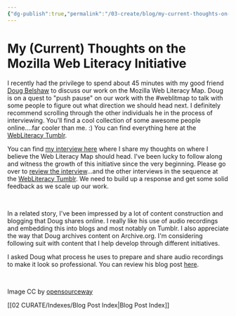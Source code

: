 ```yaml
---
{"dg-publish":true,"permalink":"/03-create/blog/my-current-thoughts-on-the-mozilla-web-literacy-initiative/","title":"My (Current) Thoughts on the Mozilla Web Literacy Initiative","tags":["webliteracy"]}
---
```


# My (Current) Thoughts on the Mozilla Web Literacy Initiative

I recently had the privilege to spend about 45 minutes with my good friend [Doug Belshaw](https://twitter.com/dajbelshaw) to discuss our work on the Mozilla Web Literacy Map. Doug is on a quest to "push pause" on our work with the #weblitmap to talk with some people to figure out what direction we should head next. I definitely recommend scrolling through the other individuals he in the process of interviewing. You'll find a cool collection of some awesome people online....far cooler than me. :) You can find everything here at the [WebLiteracy Tumblr](http://webliteracy.tumblr.com/).

You can find [my interview here](http://webliteracy.tumblr.com/post/96526930079/a-long-time-contributor-to-the-web-literacy-map) where I share my thoughts on where I believe the Web Literacy Map should head. I've been lucky to follow along and witness the growth of this initiative since the very beginning. Please go over to [review the interview](http://webliteracy.tumblr.com/post/96526930079/a-long-time-contributor-to-the-web-literacy-map)...and the other interviews in the sequence at the [WebLiteracy Tumblr](http://webliteracy.tumblr.com/). We need to build up a response and get some solid feedback as we scale up our work.

 

In a related story, I've been impressed by a lot of content construction and blogging that Doug shares online. I really like his use of audio recordings and embedding this into blogs and most notably on Tumblr. I also appreciate the way that Doug archives content on Archive.org. I'm considering following suit with content that I help develop through different initiatives.

I asked Doug what process he uses to prepare and share audio recordings to make it look so professional. You can review his blog post [here](http://thoughtshrapnel.com/post/96535645102/howto-prepare-and-share-audio-from-skype-interviews).

 

Image CC by [opensourceway](https://www.flickr.com/photos/opensourceway/4586670271/in/gallery-29779499@N03-72157633320285566/)

[[02 CURATE/Indexes/Blog Post Index\|Blog Post Index]]